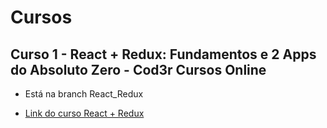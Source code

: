 # Cursos

## Curso 1 - React + Redux: Fundamentos e 2 Apps do Absoluto Zero - Cod3r Cursos Online

* Está na branch React_Redux

* [Link do curso React + Redux](https://www.udemy.com/course/react-redux-pt/learn/lecture/6393446?start=0#overview)